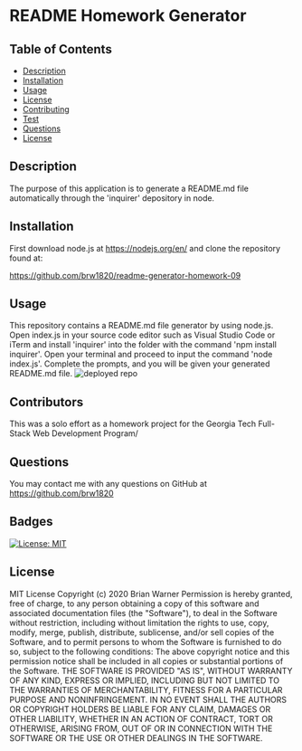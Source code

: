 
  # README Homework Generator
  ## Table of Contents
  * [Description](#description)
  * [Installation](#installation)
  * [Usage](#usage)
  * [License](#license)
  * [Contributing](#contributing)
  * [Test](#test)
  * [Questions](#questions)
  * [License](#license)
  ## Description
  The purpose of this application is to generate a README.md file automatically through the 'inquirer' depository in node.
  ## Installation
  First download node.js at https://nodejs.org/en/ and clone the repository found at:

  https://github.com/brw1820/readme-generator-homework-09

  ## Usage
  This repository contains a README.md file generator by using node.js.  Open index.js in your source code editor such as Visual Studio Code or iTerm and install 'inquirer' into the folder with the command 'npm install inquirer'. Open your terminal and proceed to input the command 'node index.js'. Complete the prompts, and you will be given your generated README.md file.
  ![deployed repo](./Assets/Setup-Awesome-Screenshot.gif)
  ## Contributors
This was a solo effort as a homework project for the Georgia Tech Full-Stack Web Development Program/
  ## Questions
 You may contact me with any questions on GitHub at https://github.com/brw1820
  ## Badges
  [![License: MIT](https://img.shields.io/badge/License-MIT-yellow.svg)](https://opensource.org/licenses/MIT)
  ## License
  MIT License
Copyright (c) 2020 Brian Warner
Permission is hereby granted, free of charge, to any person obtaining a copy of this software and associated documentation files (the "Software"), to deal in the Software without restriction, including without limitation the rights to use, copy, modify, merge, publish, distribute, sublicense, and/or sell copies of the Software, and to permit persons to whom the Software is furnished to do so, subject to the following conditions:
The above copyright notice and this permission notice shall be included in all copies or substantial portions of the Software.
THE SOFTWARE IS PROVIDED "AS IS", WITHOUT WARRANTY OF ANY KIND, EXPRESS OR IMPLIED, INCLUDING BUT NOT LIMITED TO THE WARRANTIES OF MERCHANTABILITY, FITNESS FOR A PARTICULAR PURPOSE AND NONINFRINGEMENT. IN NO EVENT SHALL THE AUTHORS OR COPYRIGHT HOLDERS BE LIABLE FOR ANY CLAIM, DAMAGES OR OTHER LIABILITY, WHETHER IN AN ACTION OF CONTRACT, TORT OR OTHERWISE, ARISING FROM, OUT OF OR IN CONNECTION WITH THE SOFTWARE OR THE USE OR OTHER DEALINGS IN THE SOFTWARE.

